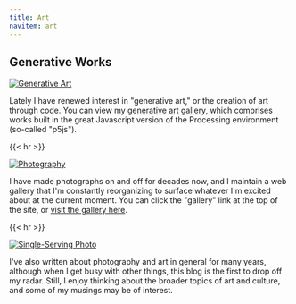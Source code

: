 ```yaml
---
title: Art
navitem: art
---
```


## Generative Works

[![Generative Art](/images/generative-art.png)](/genart)

Lately I have renewed interest in "generative art," or the creation of art
through code. You can view my [generative art gallery](/genart), which comprises
works built in the great Javascript version of the Processing environment
(so-called "p5js").

{{< hr >}}

[![Photography](/images/aaron-bieber-photography.png)](https://gallery.aaronbieber.com)

I have made photographs on and off for decades now, and I maintain a web gallery
that I'm constantly reorganizing to surface whatever I'm excited about at the
current moment. You can click the "gallery" link at the top of the site, or
[visit the gallery here](https://gallery.aaronbieber.com).

{{< hr >}}

[![Single-Serving Photo](/images/single-serving-photo.png)](https://www.singleservingphoto.com)

I've also written about photography and art in general for many years, although
when I get busy with other things, this blog is the first to drop off my
radar. Still, I enjoy thinking about the broader topics of art and culture, and
some of my musings may be of interest.
